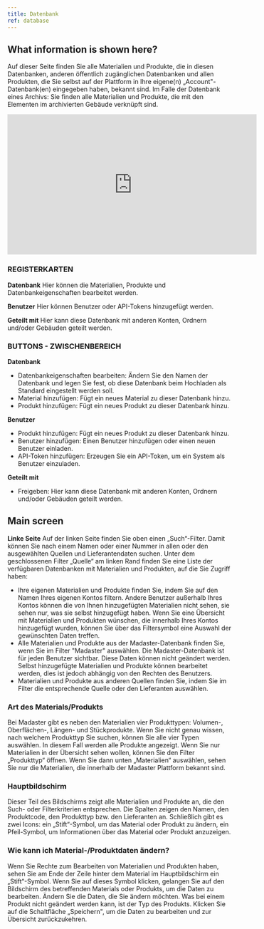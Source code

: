 ```yaml
---
title: Datenbank
ref: database
---
```


## What information is shown here?
Auf dieser Seite finden Sie alle Materialien und Produkte, die in diesen Datenbanken, anderen öffentlich zugänglichen Datenbanken und allen Produkten, die Sie selbst auf der Plattform in Ihre eigene(n) „Account"-Datenbank(en) eingegeben haben, bekannt sind. Im Falle der Datenbank eines Archivs: 
Sie finden alle Materialien und Produkte, die mit den Elementen im archivierten Gebäude verknüpft sind.

<iframe width="560" height="315" src="https://www.youtube.com/embed/yR037ujPqrg" title="YouTube video player" frameborder="0" allow="accelerometer; autoplay; clipboard-write; encrypted-media; gyroscope; picture-in-picture" allowfullscreen></iframe>

### REGISTERKARTEN ###
**Datenbank**
Hier können die Materialien, Produkte und Datenbankeigenschaften bearbeitet werden.

**Benutzer** 
Hier können Benutzer oder API-Tokens hinzugefügt werden.

**Geteilt mit**
Hier kann diese Datenbank mit anderen Konten, Ordnern und/oder Gebäuden geteilt werden.

### BUTTONS - ZWISCHENBEREICH ###
**Datenbank**
- Datenbankeigenschaften bearbeiten: Ändern Sie den Namen der Datenbank und legen Sie fest, ob diese Datenbank beim Hochladen als Standard eingestellt werden soll.
- Material hinzufügen: Fügt ein neues Material zu dieser Datenbank hinzu.
- Produkt hinzufügen: Fügt ein neues Produkt zu dieser Datenbank hinzu.

**Benutzer**
- Produkt hinzufügen: Fügt ein neues Produkt zu dieser Datenbank hinzu.
- Benutzer hinzufügen: Einen Benutzer hinzufügen oder einen neuen Benutzer einladen.
- API-Token hinzufügen: Erzeugen Sie ein API-Token, um ein System als Benutzer einzuladen.

**Geteilt mit**
- Freigeben: Hier kann diese Datenbank mit anderen Konten, Ordnern und/oder Gebäuden geteilt werden.

## Main screen

**Linke Seite**
Auf der linken Seite finden Sie oben einen „Such“-Filter. Damit können Sie nach einem Namen oder einer Nummer in allen oder den ausgewählten Quellen und Lieferantendaten suchen.
Unter dem geschlossenen Filter „Quelle“ am linken Rand finden Sie eine Liste der verfügbaren Datenbanken mit Materialien und Produkten, auf die Sie Zugriff haben:
- Ihre eigenen Materialien und Produkte finden Sie, indem Sie auf den Namen Ihres eigenen Kontos filtern. Andere Benutzer außerhalb Ihres Kontos können die von Ihnen hinzugefügten Materialien nicht sehen, sie sehen nur, was sie selbst hinzugefügt haben. Wenn Sie eine Übersicht mit Materialien und Produkten wünschen, die innerhalb Ihres Kontos hinzugefügt wurden, können Sie über das Filtersymbol eine Auswahl der gewünschten Daten treffen.
- Alle Materialien und Produkte aus der Madaster-Datenbank finden Sie, wenn Sie im Filter "Madaster" auswählen. Die Madaster-Datenbank ist für jeden Benutzer sichtbar. Diese Daten können nicht geändert werden. Selbst hinzugefügte Materialien und Produkte können bearbeitet werden, dies ist jedoch abhängig von den Rechten des Benutzers.
- Materialien und Produkte aus anderen Quellen finden Sie, indem Sie im Filter die entsprechende Quelle oder den Lieferanten auswählen.

### Art des Materials/Produkts ###
Bei Madaster gibt es neben den Materialien vier Produkttypen: Volumen-, Oberflächen-, Längen- und Stückprodukte. Wenn Sie nicht genau wissen, nach welchem Produkttyp Sie suchen, können Sie alle vier Typen auswählen. In diesem Fall werden alle Produkte angezeigt. Wenn Sie nur Materialien in der Übersicht sehen wollen, können Sie den Filter „Produkttyp“ öffnen. Wenn Sie dann unten „Materialien“ auswählen, sehen Sie nur die Materialien, die innerhalb der Madaster Plattform bekannt sind.

### Hauptbildschirm ###
Dieser Teil des Bildschirms zeigt alle Materialien und Produkte an, die den Such- oder Filterkriterien entsprechen. Die Spalten zeigen den Namen, den Produktcode, den Produkttyp bzw. den Lieferanten an. Schließlich gibt es zwei Icons: ein „Stift“-Symbol, um das Material oder Produkt zu ändern, ein Pfeil-Symbol, um Informationen über das Material oder Produkt anzuzeigen.

### Wie kann ich Material-/Produktdaten ändern? ###
Wenn Sie Rechte zum Bearbeiten von Materialien und Produkten haben, sehen Sie am Ende der Zeile hinter dem Material im Hauptbildschirm ein „Stift“-Symbol. Wenn Sie auf dieses Symbol klicken, gelangen Sie auf den Bildschirm des betreffenden Materials oder Produkts, um die Daten zu bearbeiten. Ändern Sie die Daten, die Sie ändern möchten. Was bei einem Produkt nicht geändert werden kann, ist der Typ des Produkts. Klicken Sie auf die Schaltfläche „Speichern", um die Daten zu bearbeiten und zur Übersicht zurückzukehren.
